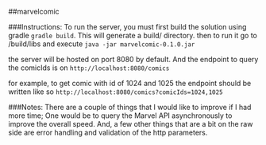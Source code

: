 ##marvelcomic

###Instructions:
To run the server, you must first build the solution using gradle `gradle build`.
This will generate a build/ directory.
then to run it go to /build/libs and execute `java -jar marvelcomic-0.1.0.jar`

the server will be hosted on port 8080 by default.
And the endpoint to query the comicIds is on `http://localhost:8080/comics`

for example, to get comic with id of 1024 and 1025 the endpoint should be written like so `http://localhost:8080/comics?comicIds=1024,1025`

###Notes:
There are a couple of things that I would like to improve if I had more time;
One would be to query the Marvel API asynchronously to improve the overall speed.
And, a few other things that are a bit on the raw side are error handling and validation of the http parameters.
